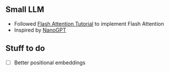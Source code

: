 ## Small LLM

- Followed [Flash Attention Tutorial](https://www.youtube.com/watch?v=zy8ChVd_oTM&t=25575s) to implement Flash Attention
- Inspired by [NanoGPT](https://github.com/karpathy/nanoGPT)

## Stuff to do

- [ ] Better positional embeddings